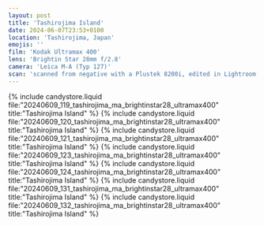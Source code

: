 ```yaml
---
layout: post
title: 'Tashirojima Island'
date: 2024-06-07T23:53+0100
location: 'Tashirojima, Japan'
emojis: ''
film: 'Kodak Ultramax 400'
lens: 'Brightin Star 28mm f/2.8'
camera: 'Leica M-A (Typ 127)'
scan: 'scanned from negative with a Plustek 8200i, edited in Lightroom'
---
```


{% include candystore.liquid file:"20240609_119_tashirojima_ma_brightinstar28_ultramax400" title:"Tashirojima Island" %}
{% include candystore.liquid file:"20240609_120_tashirojima_ma_brightinstar28_ultramax400" title:"Tashirojima Island" %}
{% include candystore.liquid file:"20240609_121_tashirojima_ma_brightinstar28_ultramax400" title:"Tashirojima Island" %}
{% include candystore.liquid file:"20240609_123_tashirojima_ma_brightinstar28_ultramax400" title:"Tashirojima Island" %}
{% include candystore.liquid file:"20240609_124_tashirojima_ma_brightinstar28_ultramax400" title:"Tashirojima Island" %}
{% include candystore.liquid file:"20240609_131_tashirojima_ma_brightinstar28_ultramax400" title:"Tashirojima Island" %}
{% include candystore.liquid file:"20240609_132_tashirojima_ma_brightinstar28_ultramax400" title:"Tashirojima Island" %}